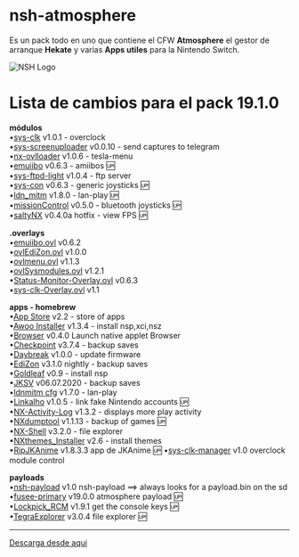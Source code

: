 # nsh-atmosphere
Es un pack todo en uno que contiene el CFW **Atmosphere** el gestor de arranque **Hekate** y varias **Apps utiles** para la Nintendo Switch.

![NSH Logo](https://raw.githubusercontent.com/team-racoon/nsh-atmosphere/master/nsh-logo.png)


# Lista de cambios para el pack 19.1.0

**módulos**  
•[sys-clk](https://github.com/retronx-team/sys-clk/releases) v1.0.1 - overclock   
•[sys-screenuploader](https://github.com/bakatrouble/sys-screenuploader/releases)  v0.0.10 - send captures to telegram  
•[nx-ovlloader](https://github.com/WerWolv/nx-ovlloader/releases) v1.0.6 - tesla-menu  
•[emuiibo](https://github.com/XorTroll/emuiibo/releases) v0.6.3 - amiibos 🆙    
•[sys-ftpd-light](https://github.com/cathery/sys-ftpd-light/releases) v1.0.4 - ftp server   
•[sys-con](https://github.com/cathery/sys-con/releases) v0.6.3 - generic joysticks 🆙  
•[ldn_mitm](https://github.com/spacemeowx2/ldn_mitm/releases) v1.8.0 - lan-play 🆙   
•[missionControl](https://github.com/ndeadly/MissionControl/releases/) v0.5.0 - bluetooth joysticks 🆙   
•[saltyNX](https://github.com/masagrator/SaltyNX/releases) v0.4.0a hotfix - view FPS 🆙 

**.overlays**  
•[emuiibo.ovl](https://github.com/XorTroll/emuiibo/releases) v0.6.2    
•[ovlEdiZon.ovl](https://github.com/WerWolv/EdiZon/releases) v1.0.0  
•[ovlmenu.ovl](https://github.com/WerWolv/Tesla-Menu/releases) v1.1.3  
•[ovlSysmodules.ovl](https://github.com/WerWolv/ovl-sysmodules/releases) v1.2.1  
•[Status-Monitor-Overlay.ovl](https://github.com/masagrator/Status-Monitor-Overlay/releases) v0.6.3   
•[sys-clk-Overlay.ovl](https://github.com/Sun-Research-University/sys-clk-Overlay/releases) v1.1  

**apps - homebrew**  
•[App Store](https://github.com/vgmoose/hb-appstore/releases) v2.2 - store of apps  
•[Awoo Installer](https://github.com/Huntereb/Awoo-Installer/releases) v1.3.4 - install nsp,xci,nsz   
•[Browser](https://github.com/crc-32/BrowseNX/releases) v0.4.0 Launch native applet Browser  
•[Checkpoint](https://github.com/FlagBrew/Checkpoint/releases) v3.7.4 - backup saves  
•[Daybreak](https://github.com/Atmosphere-NX/Atmosphere/releases) v1.0.0 - update firmware  
•[EdiZon](https://github.com/WerWolv/EdiZon/releases) v3.1.0 nightly - backup saves   
•[Goldleaf](https://github.com/XorTroll/Goldleaf/releases) v0.9 - install nsp     
•[JKSV](https://github.com/J-D-K/JKSV/releases) v06.07.2020 - backup saves  
•[ldnmitm cfg](https://github.com/spacemeowx2/ldn_mitm/releases) v1.7.0 - lan-play    
•[Linkalho](https://github.com/rdmrocha/linkalho/releases) v1.0.5 - link fake Nintendo accounts 🆙  
•[NX-Activity-Log](https://github.com/tallbl0nde/NX-Activity-Log/releases) v1.3.2 - displays more play activity  
•[NXdumptool](https://github.com/DarkMatterCore/nxdumptool/releases) v1.1.13  - backup of games 🆙  
•[NX-Shell](https://github.com/joel16/NX-Shell/releases) v3.2.0 - file explorer   
•[NXthemes_Installer](https://github.com/exelix11/SwitchThemeInjector/releases) v2.6 - install themes   
•[RipJKAnime](https://github.com/darkxex/RipJKNX/releases) v1.8.3.3 app de JKAnime 🆙 
•[sys-clk-manager](https://github.com/retronx-team/sys-clk/releases) v1.0 overclock module control  

**payloads**  
•[nsh-payload](https://github.com/team-racoon/nsh-atmosphere/releases) v1.0 nsh-payload ==> always looks for a payload.bin on the sd  
•[fusee-primary](https://github.com/Atmosphere-NX/Atmosphere/releases) v19.0.0 atmosphere payload 🆙  
•[Lockpick_RCM](https://github.com/shchmue/Lockpick_RCM/releases) v1.9.1 get the console keys 🆙  
•[TegraExplorer](https://github.com/suchmememanyskill/TegraExplorer/releases) v3.0.4 file explorer 🆙       


-----------------------------------------------------------------------------
[Descarga desde aqui](https://github.com/team-racoon/nsh-atmosphere/releases)
